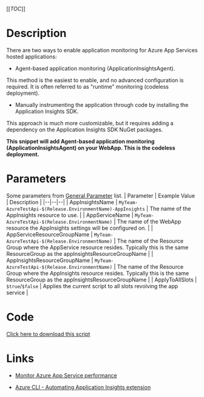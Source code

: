 [[_TOC_]]

# Description

There are two ways to enable application monitoring for Azure App Services hosted applications:

- Agent-based application monitoring (ApplicationInsightsAgent).

This method is the easiest to enable, and no advanced configuration is required. It is often referred to as "runtime" monitoring (codeless deployment).

- Manually instrumenting the application through code by installing the Application Insights SDK.

This approach is much more customizable, but it requires adding a dependency on the Application Insights SDK NuGet packages.


**This snippet will add Agent-based application monitoring (ApplicationInsightsAgent) on your WebApp. This is the codeless deployment.**




# Parameters
Some parameters from [General Parameter](/Azure/Azure-CLI-Snippets) list.
| Parameter | Example Value | Description |
|--|--|--|
| AppInsightsName | `MyTeam-AzureTestApi-$(Release.EnvironmentName)-AppInsights` | The name of the AppInsights resource to use. |
| AppServiceName | `MyTeam-AzureTestApi-$(Release.EnvironmentName)` | The name of the WebApp resource the AppInsights settings will be configured on. |
| AppServiceResourceGroupName | `MyTeam-AzureTestApi-$(Release.EnvironmentName)` | The name of the Resource Group where the AppService resource resides. Typically this is the same ResourceGroup as the appInsightsResourceGroupName |
| AppInsightsResourceGroupName | `MyTeam-AzureTestApi-$(Release.EnvironmentName)` | The name of the Resource Group where the AppInsights resource resides. Typically this is the same ResourceGroup as the appInsightsResourceGroupName |
| ApplyToAllSlots | `$true`/`$false` | Applies the current script to all slots revolving the app service |


# Code
[Click here to download this script](../../../../src/AppInsights/Create-Application-Insights-Extension-for-WebApps-codeless.ps1)

# Links

- [Monitor Azure App Service performance](https://docs.microsoft.com/en-us/azure/azure-monitor/app/azure-web-apps?tabs=net)

- [Azure CLI - Automating Application Insights extension](https://markheath.net/post/automate-app-insights-extension)


